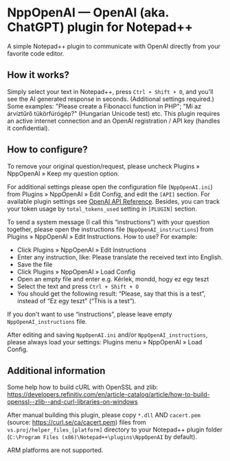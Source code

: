 # NppOpenAI — OpenAI (aka. ChatGPT) plugin for Notepad++
A simple Notepad++ plugin to communicate with OpenAI directly from your favorite code editor.

How it works?
-------------

Simply select your text in Notepad++, press `Ctrl + Shift + O`, and you'll see the AI generated response in seconds. (Additional settings required.) Some examples: "Please create a Fibonacci function in PHP"; "Mi az árvíztűrő tükörfúrógép?" (Hungarian Unicode test) etc. This plugin requires an active internet connection and an OpenAI registration / API key (handles it confidential).

How to configure?
-----------------

To remove your original question/request, please uncheck Plugins » NppOpenAI » Keep my question option.

For additional settings please open the configuration file (`NppOpenAI.ini`) from Plugins » NppOpenAI » Edit Config, and edit the `[API]` section. For available plugin settings see [OpenAI API Reference](https://platform.openai.com/docs/api-reference/completions). Besides, you can track your token usage by `total_tokens_used` setting in `[PLUGIN]` section.

To send a system message (I call this “instructions”) with your question together, please open the instructions file (`NppOpenAI_instructions`) from Plugins » NppOpenAI » Edit Instructions. How to use? For example:
* Click Plugins » NppOpenAI » Edit Instructions
* Enter any instruction, like: Please translate the received text into English.
* Save the file
* Click Plugins » NppOpenAI » Load Config
* Open an empty file and enter e.g. Kérlek, mondd, hogy ez egy teszt
* Select the text and press `Ctrl + Shift + O`
* You should get the following result: “Please, say that this is a test”, instead of “Ez egy teszt” (“This is a test”).

If you don't want to use “instructions”, please leave empty `NppOpenAI_instructions` file.

After editing and saving `NppOpenAI.ini` and/or `NppOpenAI_instructions`, please always load your settings: Plugins menu » NppOpenAI » Load Config.

Additional information
----------------------

Some help how to build cURL with OpenSSL and zlib:
https://developers.refinitiv.com/en/article-catalog/article/how-to-build-openssl--zlib--and-curl-libraries-on-windows

After manual building this plugin, please copy `*.dll` AND `cacert.pem` (source: https://curl.se/ca/cacert.pem) files from `vs.proj/helper_files_[platform]` directory to your Notepad++ plugin folder (`C:\Program Files (x86)\Notepad++\plugins\NppOpenAI` by default).

ARM platforms are not supported.